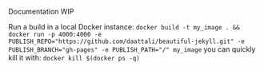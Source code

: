 Documentation WIP

Run a build in a local Docker instance:
```docker build -t my_image . && docker run -p 4000:4000 -e PUBLISH_REPO="https://github.com/daattali/beautiful-jekyll.git" -e PUBLISH_BRANCH="gh-pages" -e PUBLISH_PATH="/" my_image```
you can quickly kill it with:
```docker kill $(docker ps -q)```
